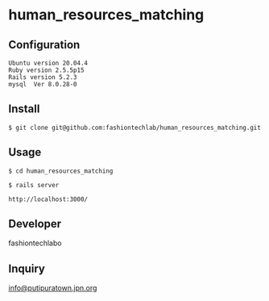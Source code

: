 # human_resources_matching

## Configuration
```
Ubuntu version 20.04.4
Ruby version 2.5.5p15
Rails version 5.2.3
mysql  Ver 8.0.28-0
```

## Install
```
$ git clone git@github.com:fashiontechlab/human_resources_matching.git
```

## Usage

```
$ cd human_resources_matching
```

```
$ rails server
```

```
http://localhost:3000/
```

## Developer
fashiontechlabo

## Inquiry
info@putipuratown.jpn.org
